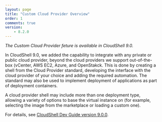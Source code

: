 ```yaml
---
layout: page
title: "Custom Cloud Provider Overview"
order: 1
comments: true
version:
    - 8.2.0
---
```


_The Custom Cloud Provider feture is available in CloudShell 9.0._

In CloudShell 9.0, we added the capability to integrate with any private or public cloud provider, beyond the cloud providers we support out-of-the-box (vCenter, AWS EC2, Azure, and OpenStakck. This is done by creating a shell from the Cloud Provider standard, developing the interface with the cloud provider of your choice and adding the required automation. The standard may also be used to implement deployment of applications as part of deployment containers.

A cloud provider shell may include more than one deployment type, allowing a variety of options to base the virtual instance on (for example, selecting the image from the marketplace or loading a custom one).

For details, see <a href="{{site.baseurl}}/cloudproviders/9.0.0/getting-started-with-cloud-providers.html">CloudShell Dev Guide version 9.0.0</a>.
